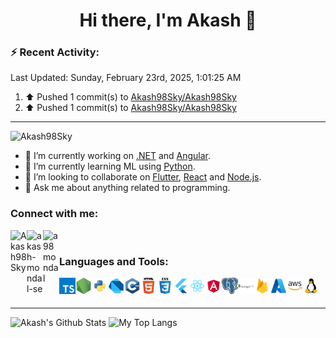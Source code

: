 <h1 align="center">Hi there, I'm Akash 👋</h1>

### :zap: Recent Activity:
<!--RECENT_ACTIVITY:last_update-->
Last Updated: Sunday, February 23rd, 2025, 1:01:25 AM
<!--RECENT_ACTIVITY:last_update_end-->
<!--RECENT_ACTIVITY:start-->
1. ⬆️ Pushed 1 commit(s) to [Akash98Sky/Akash98Sky](https://github.com/Akash98Sky/Akash98Sky)<br>
2. ⬆️ Pushed 1 commit(s) to [Akash98Sky/Akash98Sky](https://github.com/Akash98Sky/Akash98Sky)<br>
<!--RECENT_ACTIVITY:end-->

---

<p align="left"> <img src="https://komarev.com/ghpvc/?username=Akash98Sky" alt="Akash98Sky" /> </p>

- 🔭 I’m currently working on [.NET](https://learn.microsoft.com/en-us/dotnet/core/introduction) and [Angular](https://angular.io/).
- 🌱 I’m currently learning ML using [Python](https://www.python.org/).
- 👯 I’m looking to collaborate on [Flutter](https://flutter.dev/), [React](https://reactjs.org) and [Node.js](https://nodejs.org/).
- 💬 Ask me about anything related to programming.


### Connect with me:

[<img align="left" src="https://static.cdnlogo.com/logos/t/84/telegram.svg" alt="Akash98Sky" width="26px" style="{fill: green;}" />](https://t.me/Akash98Sky)
[<img align="left" src="https://cdn.worldvectorlogo.com/logos/linkedin-icon.svg" alt="akash-mondal-se" width="26px" />](https://www.linkedin.com/in/akash-mondal-se)
[<img align="left" src="https://www.svgrepo.com/download/217146/gmail.svg" alt="a98mondal" width="26px" />](mailto:a98mondal@gmail.com)
<br/>


### Languages and Tools:

<img align="left" alt="TypeScript" width="26px" src="https://github.com/github/explore/raw/main/topics/typescript/typescript.png" />
<img align="left" alt="Node.js" width="26px" src="https://github.com/github/explore/raw/main/topics/nodejs/nodejs.png" />
<img align="left" alt="python" width="26px" src="https://github.com/github/explore/raw/main/topics/python/python.png" />
<img align="left" alt="dart" width="26px" src="https://github.com/github/explore/raw/main/topics/dart/dart.png" />
<img align="left" alt="C++" width="26px" src="https://github.com/github/explore/raw/main/topics/cpp/cpp.png" />
<img align="left" alt="HTML5" width="26px" src="https://github.com/github/explore/raw/main/topics/html/html.png" />
<img align="left" alt="CSS3" width="26px" src="https://github.com/github/explore/raw/main/topics/css/css.png" />

<img align="left" alt="Flutter" width="26px" src="https://github.com/github/explore/raw/main/topics/flutter/flutter.png"/>
<img align="left" alt="Flutter" width="26px" src="https://github.com/github/explore/raw/main/topics/react/react.png"/>
<img align="left" alt="Flutter" width="26px" src="https://github.com/github/explore/raw/main/topics/angular/angular.png"/>

<img align="left" alt="MySQL" width="26px" src="https://github.com/github/explore/raw/main/topics/postgresql/postgresql.png" />
<img align="left" alt="MongoDB" width="26px" src="https://github.com/github/explore/raw/main/topics/mongodb/mongodb.png" />

<img align="left" alt="Firebase" width="26px" src="https://github.com/github/explore/raw/main/topics/firebase/firebase.png" />
<img align="left" alt="Firebase" width="26px" src="https://github.com/github/explore/raw/main/topics/azure/azure.png" />
<img align="left" alt="Firebase" width="26px" src="https://github.com/github/explore/raw/main/topics/aws/aws.png" />

<img align="left" alt="Linux" width="26px" src="https://github.com/github/explore/raw/main/topics/linux/linux.png" />

<br/>
<br/>

---
![Akash's Github Stats](https://github-readme-stats.vercel.app/api?username=Akash98Sky&show_icons=true&theme=radical)  ![My Top Langs](https://github-readme-stats.vercel.app/api/top-langs/?username=Akash98Sky&show_icons=true&layout=compact&langs_count=8&theme=radical&exclude_repo=android_kernel_leeco_msm8976,android_device_leeco_s2,proprietary_vendor_leeco,twrp_device_leeco_s2,device_leeco_s2-P,device_leeco_s2-O)
